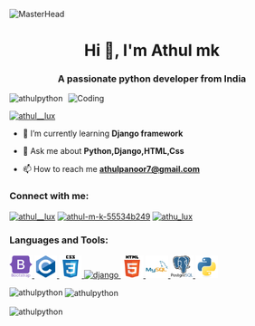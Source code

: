 
![MasterHead](https://animated-gif-creator.com/images/01/top-tools-to-improve-work-productivity-teksun_80.gif)
<h1 align="center">Hi 👋, I'm Athul mk</h1>
<h3 align="center">A passionate python developer from India</h3>
<img align="right" alt="Coding" width="400" src="https://www.sarvika.com/wp-content/uploads/2021/03/Backend-Developer-Python-GIF-Dribble.gif">

<p align="left"> <img src="https://komarev.com/ghpvc/?username=athulpython&label=Profile%20views&color=0e75b6&style=flat" alt="athulpython" /> </p>

<p align="left"> <a href="https://twitter.com/athul__lux" target="blank"><img src="https://img.shields.io/twitter/follow/athul__lux?logo=twitter&style=for-the-badge" alt="athul__lux" /></a> </p>

- 🌱 I’m currently learning **Django framework**

- 💬 Ask me about **Python,Django,HTML,Css**

- 📫 How to reach me **athulpanoor7@gmail.com**

<h3 align="left">Connect with me:</h3>
<p align="left">
<a href="https://twitter.com/athul__lux" target="blank"><img align="center" src="https://raw.githubusercontent.com/rahuldkjain/github-profile-readme-generator/master/src/images/icons/Social/twitter.svg" alt="athul__lux" height="30" width="40" /></a>
<a href="https://linkedin.com/in/athul-m-k-55534b249" target="blank"><img align="center" src="https://raw.githubusercontent.com/rahuldkjain/github-profile-readme-generator/master/src/images/icons/Social/linked-in-alt.svg" alt="athul-m-k-55534b249" height="30" width="40" /></a>
<a href="https://instagram.com/athu_lux" target="blank"><img align="center" src="https://raw.githubusercontent.com/rahuldkjain/github-profile-readme-generator/master/src/images/icons/Social/instagram.svg" alt="athu_lux" height="30" width="40" /></a>
</p>

<h3 align="left">Languages and Tools:</h3>
<p align="left"> <a href="https://getbootstrap.com" target="_blank" rel="noreferrer"> <img src="https://raw.githubusercontent.com/devicons/devicon/master/icons/bootstrap/bootstrap-plain-wordmark.svg" alt="bootstrap" width="40" height="40"/> </a> <a href="https://www.cprogramming.com/" target="_blank" rel="noreferrer"> <img src="https://raw.githubusercontent.com/devicons/devicon/master/icons/c/c-original.svg" alt="c" width="40" height="40"/> </a> <a href="https://www.w3schools.com/css/" target="_blank" rel="noreferrer"> <img src="https://raw.githubusercontent.com/devicons/devicon/master/icons/css3/css3-original-wordmark.svg" alt="css3" width="40" height="40"/> </a> <a href="https://www.djangoproject.com/" target="_blank" rel="noreferrer"> <img src="https://cdn.worldvectorlogo.com/logos/django.svg" alt="django" width="40" height="40"/> </a> <a href="https://www.w3.org/html/" target="_blank" rel="noreferrer"> <img src="https://raw.githubusercontent.com/devicons/devicon/master/icons/html5/html5-original-wordmark.svg" alt="html5" width="40" height="40"/> </a> <a href="https://www.mysql.com/" target="_blank" rel="noreferrer"> <img src="https://raw.githubusercontent.com/devicons/devicon/master/icons/mysql/mysql-original-wordmark.svg" alt="mysql" width="40" height="40"/> </a> <a href="https://www.postgresql.org" target="_blank" rel="noreferrer"> <img src="https://raw.githubusercontent.com/devicons/devicon/master/icons/postgresql/postgresql-original-wordmark.svg" alt="postgresql" width="40" height="40"/> </a> <a href="https://www.python.org" target="_blank" rel="noreferrer"> <img src="https://raw.githubusercontent.com/devicons/devicon/master/icons/python/python-original.svg" alt="python" width="40" height="40"/> </a> </p>

<p><img align="left" src="https://github-readme-stats.vercel.app/api/top-langs?username=athulpython&show_icons=true&locale=en&layout=compact" alt="athulpython" /></p>

<p>&nbsp;<img align="center" src="https://github-readme-stats.vercel.app/api?username=athulpython&show_icons=true&locale=en" alt="athulpython" /></p>

<p><img align="center" src="https://github-readme-streak-stats.herokuapp.com/?user=athulpython&" alt="athulpython" /></p>
